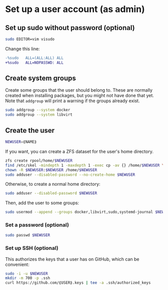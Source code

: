 # Set up a user account (as admin)

## Set up sudo without password (optional)

```sh
sudo EDITOR=vim visudo
```

Change this line:

```diff
-%sudo   ALL=(ALL:ALL) ALL
+%sudo   ALL=NOPASSWD: ALL
```

## Create system groups

Create some groups that the user should belong to. These are normally created
when installing packages, but you might not have done that yet. Note that
`addgroup` will print a warning if the groups already exist.

```sh
sudo addgroup --system docker
sudo addgroup --system libvirt
```

## Create the user

```sh
NEWUSER=⟪NAME⟫
```

If you want, you can create a ZFS dataset for the user's home directory.

```sh
zfs create rpool/home/$NEWUSER
find /etc/skel -mindepth 1 -maxdepth 1 -exec cp -av {} /home/$NEWUSER \;
chown -R $NEWUSER:$NEWUSER /home/$NEWUSER
sudo adduser --disabled-password --no-create-home $NEWUSER
```

Otherwise, to create a normal home directory:

```sh
sudo adduser --disabled-password $NEWUSER
```

Then, add the user to some groups:

```sh
sudo usermod --append --groups docker,libvirt,sudo,systemd-journal $NEWUSER
```

### Set a password (optional)

```sh
sudo passwd $NEWUSER
```

### Set up SSH (optional)

This authorizes the keys that a user has on GitHub, which can be convenient:

```sh
sudo -i -u $NEWUSER
mkdir -m 700 -p .ssh
curl https://github.com/⟪USER⟫.keys | tee -a .ssh/authorized_keys
```
